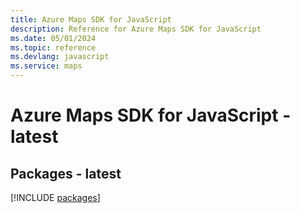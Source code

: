 ```yaml
---
title: Azure Maps SDK for JavaScript
description: Reference for Azure Maps SDK for JavaScript
ms.date: 05/01/2024
ms.topic: reference
ms.devlang: javascript
ms.service: maps
---
```

# Azure Maps SDK for JavaScript - latest
## Packages - latest
[!INCLUDE [packages](maps-index.md)]